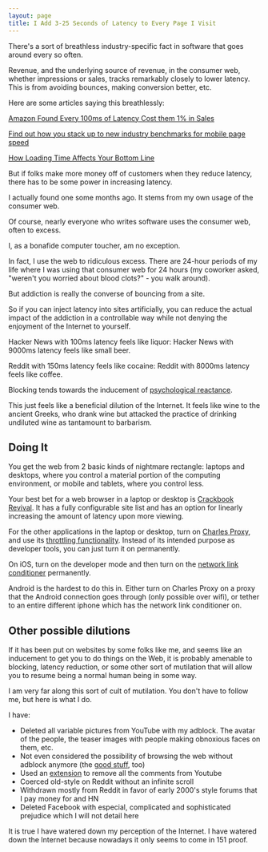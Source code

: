 ```yaml
---
layout: page
title: I Add 3-25 Seconds of Latency to Every Page I Visit
---
```


There's a sort of breathless industry-specific fact in software that goes around every so often.

Revenue, and the underlying source of revenue, in the consumer web, whether impressions or sales, tracks remarkably closely to lower latency. This is from avoiding bounces, making conversion better, etc.

Here are some articles saying this breathlessly:

[Amazon Found Every 100ms of Latency Cost them 1% in Sales](https://www.gigaspaces.com/blog/amazon-found-every-100ms-of-latency-cost-them-1-in-sales/)

[Find out how you stack up to new industry benchmarks for mobile page speed](https://www.thinkwithgoogle.com/marketing-resources/data-measurement/mobile-page-speed-new-industry-benchmarks/)

[How Loading Time Affects Your Bottom Line](https://neilpatel.com/blog/loading-time/)

But if folks make more money off of customers when they reduce latency, there has to be some power in increasing latency.

I actually found one some months ago. It stems from my own usage of the consumer web.

Of course, nearly everyone who writes software uses the consumer web, often to excess.

I, as a bonafide computer toucher, am no exception.

In fact, I use the web to ridiculous excess. There are 24-hour periods of my life where I was using that consumer web for 24 hours (my coworker asked, "weren't you worried about blood clots?" - you walk around).

But addiction is really the converse of bouncing from a site.

So if you can inject latency into sites artificially, you can reduce the actual impact of the addiction in a controllable way while not denying the enjoyment of the Internet to yourself.

Hacker News with 100ms latency feels like liquor: Hacker News with 9000ms latency feels like small beer.

Reddit with 150ms latency feels like cocaine: Reddit with 8000ms latency feels like coffee.

Blocking tends towards the inducement of [psychological reactance](https://en.wikipedia.org/wiki/Reactance_(psychology)).

This just feels like a beneficial dilution of the Internet. It feels like wine to the ancient Greeks, who drank wine but attacked the practice of drinking undiluted wine as tantamount to barbarism.

Doing It
---

You get the web from 2 basic kinds of nightmare rectangle: laptops and desktops, where you control a material portion of the computing environment, or mobile and tablets, where you control less.

Your best bet for a web browser in a laptop or desktop is [Crackbook Revival](https://chrome.google.com/webstore/detail/crackbook-revival/fakedinbmdjifniaepnfbplcheaecebc?hl=en). It has a fully configurable site list and has an option for linearly increasing the amount of latency upon more viewing.

For the other applications in the laptop or desktop, turn on [Charles Proxy](https://www.charlesproxy.com/), and use its [throttling functionality](https://www.charlesproxy.com/documentation/proxying/throttling/). Instead of its intended purpose as developer tools, you can just turn it on permanently.

On iOS, turn on the developer mode and then turn on the [network link conditioner](https://nshipster.com/network-link-conditioner/) permanently.

Android is the hardest to do this in. Either turn on Charles Proxy on a proxy that the Android connection goes through (only possible over wifi), or tether to an entire different iphone which has the network link conditioner on.

Other possible dilutions
---

If it has been put on websites by some folks like me, and seems like an inducement to get you to do things on the Web, it is probably amenable to blocking, latency reduction, or some other sort of mutilation that will allow you to resume being a normal human being in some way.

I am very far along this sort of cult of mutilation. You don't have to follow me, but here is what I do.

I have:

- Deleted all variable pictures from YouTube with my adblock. The avatar of the people, the teaser images with people making obnoxious faces on them, etc.
- Not even considered the possibility of browsing the web without adblock anymore (the [good stuff](https://chrome.google.com/webstore/detail/ublock-origin/cjpalhdlnbpafiamejdnhcphjbkeiagm?hl=en), too)
- Used an [extension](https://chrome.google.com/webstore/detail/hide-youtube-comments/kehdmnjmaakacofbgmjgjapbbibhafoh) to remove all the comments from Youtube
- Coerced old-style on Reddit without an infinite scroll
- Withdrawn mostly from Reddit in favor of early 2000's style forums that I pay money for and HN
- Deleted Facebook with especial, complicated and sophisticated prejudice which I will not detail here

It is true I have watered down my perception of the Internet. I have watered down the Internet because nowadays it only seems to come in 151 proof.
